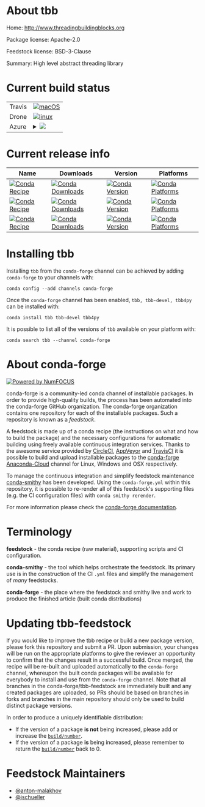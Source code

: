 About tbb
=========

Home: http://www.threadingbuildingblocks.org

Package license: Apache-2.0

Feedstock license: BSD-3-Clause

Summary: High level abstract threading library



Current build status
====================


<table><tr>
    <td>Travis</td>
    <td>
      <a href="https://travis-ci.com/conda-forge/tbb-feedstock">
        <img alt="macOS" src="https://img.shields.io/travis/com/conda-forge/tbb-feedstock/master.svg?label=macOS">
      </a>
    </td>
  </tr><tr>
    <td>Drone</td>
    <td>
      <a href="https://cloud.drone.io/conda-forge/tbb-feedstock">
        <img alt="linux" src="https://img.shields.io/drone/build/conda-forge/tbb-feedstock/master.svg?label=Linux">
      </a>
    </td>
  </tr>
    
  <tr>
    <td>Azure</td>
    <td>
      <details>
        <summary>
          <a href="https://dev.azure.com/conda-forge/feedstock-builds/_build/latest?definitionId=1991&branchName=master">
            <img src="https://dev.azure.com/conda-forge/feedstock-builds/_apis/build/status/tbb-feedstock?branchName=master">
          </a>
        </summary>
        <table>
          <thead><tr><th>Variant</th><th>Status</th></tr></thead>
          <tbody><tr>
              <td>linux_64</td>
              <td>
                <a href="https://dev.azure.com/conda-forge/feedstock-builds/_build/latest?definitionId=1991&branchName=master">
                  <img src="https://dev.azure.com/conda-forge/feedstock-builds/_apis/build/status/tbb-feedstock?branchName=master&jobName=linux&configuration=linux_64_" alt="variant">
                </a>
              </td>
            </tr><tr>
              <td>linux_aarch64</td>
              <td>
                <a href="https://dev.azure.com/conda-forge/feedstock-builds/_build/latest?definitionId=1991&branchName=master">
                  <img src="https://dev.azure.com/conda-forge/feedstock-builds/_apis/build/status/tbb-feedstock?branchName=master&jobName=linux&configuration=linux_aarch64_" alt="variant">
                </a>
              </td>
            </tr><tr>
              <td>linux_ppc64le</td>
              <td>
                <a href="https://dev.azure.com/conda-forge/feedstock-builds/_build/latest?definitionId=1991&branchName=master">
                  <img src="https://dev.azure.com/conda-forge/feedstock-builds/_apis/build/status/tbb-feedstock?branchName=master&jobName=linux&configuration=linux_ppc64le_" alt="variant">
                </a>
              </td>
            </tr><tr>
              <td>osx_64</td>
              <td>
                <a href="https://dev.azure.com/conda-forge/feedstock-builds/_build/latest?definitionId=1991&branchName=master">
                  <img src="https://dev.azure.com/conda-forge/feedstock-builds/_apis/build/status/tbb-feedstock?branchName=master&jobName=osx&configuration=osx_64_" alt="variant">
                </a>
              </td>
            </tr><tr>
              <td>win_64</td>
              <td>
                <a href="https://dev.azure.com/conda-forge/feedstock-builds/_build/latest?definitionId=1991&branchName=master">
                  <img src="https://dev.azure.com/conda-forge/feedstock-builds/_apis/build/status/tbb-feedstock?branchName=master&jobName=win&configuration=win_64_" alt="variant">
                </a>
              </td>
            </tr>
          </tbody>
        </table>
      </details>
    </td>
  </tr>
</table>

Current release info
====================

| Name | Downloads | Version | Platforms |
| --- | --- | --- | --- |
| [![Conda Recipe](https://img.shields.io/badge/recipe-tbb-green.svg)](https://anaconda.org/conda-forge/tbb) | [![Conda Downloads](https://img.shields.io/conda/dn/conda-forge/tbb.svg)](https://anaconda.org/conda-forge/tbb) | [![Conda Version](https://img.shields.io/conda/vn/conda-forge/tbb.svg)](https://anaconda.org/conda-forge/tbb) | [![Conda Platforms](https://img.shields.io/conda/pn/conda-forge/tbb.svg)](https://anaconda.org/conda-forge/tbb) |
| [![Conda Recipe](https://img.shields.io/badge/recipe-tbb--devel-green.svg)](https://anaconda.org/conda-forge/tbb-devel) | [![Conda Downloads](https://img.shields.io/conda/dn/conda-forge/tbb-devel.svg)](https://anaconda.org/conda-forge/tbb-devel) | [![Conda Version](https://img.shields.io/conda/vn/conda-forge/tbb-devel.svg)](https://anaconda.org/conda-forge/tbb-devel) | [![Conda Platforms](https://img.shields.io/conda/pn/conda-forge/tbb-devel.svg)](https://anaconda.org/conda-forge/tbb-devel) |
| [![Conda Recipe](https://img.shields.io/badge/recipe-tbb4py-green.svg)](https://anaconda.org/conda-forge/tbb4py) | [![Conda Downloads](https://img.shields.io/conda/dn/conda-forge/tbb4py.svg)](https://anaconda.org/conda-forge/tbb4py) | [![Conda Version](https://img.shields.io/conda/vn/conda-forge/tbb4py.svg)](https://anaconda.org/conda-forge/tbb4py) | [![Conda Platforms](https://img.shields.io/conda/pn/conda-forge/tbb4py.svg)](https://anaconda.org/conda-forge/tbb4py) |

Installing tbb
==============

Installing `tbb` from the `conda-forge` channel can be achieved by adding `conda-forge` to your channels with:

```
conda config --add channels conda-forge
```

Once the `conda-forge` channel has been enabled, `tbb, tbb-devel, tbb4py` can be installed with:

```
conda install tbb tbb-devel tbb4py
```

It is possible to list all of the versions of `tbb` available on your platform with:

```
conda search tbb --channel conda-forge
```


About conda-forge
=================

[![Powered by NumFOCUS](https://img.shields.io/badge/powered%20by-NumFOCUS-orange.svg?style=flat&colorA=E1523D&colorB=007D8A)](http://numfocus.org)

conda-forge is a community-led conda channel of installable packages.
In order to provide high-quality builds, the process has been automated into the
conda-forge GitHub organization. The conda-forge organization contains one repository
for each of the installable packages. Such a repository is known as a *feedstock*.

A feedstock is made up of a conda recipe (the instructions on what and how to build
the package) and the necessary configurations for automatic building using freely
available continuous integration services. Thanks to the awesome service provided by
[CircleCI](https://circleci.com/), [AppVeyor](https://www.appveyor.com/)
and [TravisCI](https://travis-ci.com/) it is possible to build and upload installable
packages to the [conda-forge](https://anaconda.org/conda-forge)
[Anaconda-Cloud](https://anaconda.org/) channel for Linux, Windows and OSX respectively.

To manage the continuous integration and simplify feedstock maintenance
[conda-smithy](https://github.com/conda-forge/conda-smithy) has been developed.
Using the ``conda-forge.yml`` within this repository, it is possible to re-render all of
this feedstock's supporting files (e.g. the CI configuration files) with ``conda smithy rerender``.

For more information please check the [conda-forge documentation](https://conda-forge.org/docs/).

Terminology
===========

**feedstock** - the conda recipe (raw material), supporting scripts and CI configuration.

**conda-smithy** - the tool which helps orchestrate the feedstock.
                   Its primary use is in the construction of the CI ``.yml`` files
                   and simplify the management of *many* feedstocks.

**conda-forge** - the place where the feedstock and smithy live and work to
                  produce the finished article (built conda distributions)


Updating tbb-feedstock
======================

If you would like to improve the tbb recipe or build a new
package version, please fork this repository and submit a PR. Upon submission,
your changes will be run on the appropriate platforms to give the reviewer an
opportunity to confirm that the changes result in a successful build. Once
merged, the recipe will be re-built and uploaded automatically to the
`conda-forge` channel, whereupon the built conda packages will be available for
everybody to install and use from the `conda-forge` channel.
Note that all branches in the conda-forge/tbb-feedstock are
immediately built and any created packages are uploaded, so PRs should be based
on branches in forks and branches in the main repository should only be used to
build distinct package versions.

In order to produce a uniquely identifiable distribution:
 * If the version of a package **is not** being increased, please add or increase
   the [``build/number``](https://conda.io/docs/user-guide/tasks/build-packages/define-metadata.html#build-number-and-string).
 * If the version of a package **is** being increased, please remember to return
   the [``build/number``](https://conda.io/docs/user-guide/tasks/build-packages/define-metadata.html#build-number-and-string)
   back to 0.

Feedstock Maintainers
=====================

* [@anton-malakhov](https://github.com/anton-malakhov/)
* [@jschueller](https://github.com/jschueller/)

